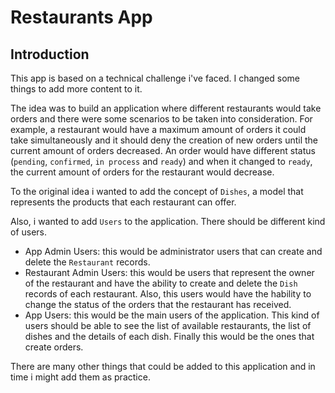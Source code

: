 # Restaurants App

## Introduction

This app is based on a technical challenge i've faced. I changed some things to add more content to it.

The idea was to build an application where different restaurants would take orders and there were some scenarios to be taken into consideration. For example, a restaurant would have a maximum amount of orders it could take simultaneously and it should deny the creation of new orders until the current amount of orders decreased. An order would have different status (`pending`, `confirmed`, `in process` and `ready`) and when it changed to `ready`, the current amount of orders for the restaurant would decrease.

To the original idea i wanted to add the concept of `Dishes`, a model that represents the products that each restaurant can offer.

Also, i wanted to add `Users` to the application. There should be different kind of users.

* App Admin Users: this would be administrator users that can create and delete the `Restaurant` records.
* Restaurant Admin Users: this would be users that represent the owner of the restaurant and have the ability to create and delete the `Dish` records of each restaurant. Also, this users would have the hability to change the status of the orders that the restaurant has received.
* App Users: this would be the main users of the application. This kind of users should be able to see the list of available restaurants, the list of dishes and the details of each dish. Finally this would be the ones that create orders.

There are many other things that could be added to this application and in time i might add them as practice.